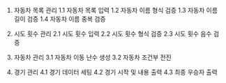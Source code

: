 1. 자동차 목록 관리
   1.1 자동차 목록 입력
   1.2 자동차 이름 형식 검증
   1.3 자동차 이름 길이 검증
   1.4 자동차 이름 중복 검증

2. 시도 횟수 관리
   2.1 시도 횟수 입력
   2.2 시도 횟수 형식 검증
   2.3 시도 횟수 음수 검증

3. 자동차 관리
   3.1 자동차 이동 난수 생성
   3.2 자동차 조건부 전진

4. 경기 관리
   4.1 경기 데이터 세팅
   4.2 경기 시작 및 내용 출력
   4.3 최종 우승자 출력
